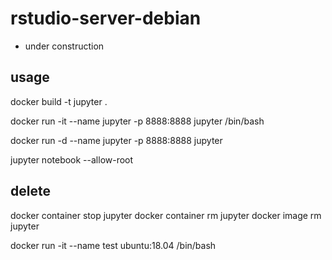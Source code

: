 # rstudio-server-debian

- under construction

## usage

docker build -t jupyter .

docker run -it --name jupyter -p 8888:8888 jupyter /bin/bash

docker run -d --name jupyter -p 8888:8888 jupyter

jupyter notebook --allow-root

## delete

docker container stop jupyter
docker container rm jupyter
docker image rm jupyter


docker run -it --name test ubuntu:18.04 /bin/bash
